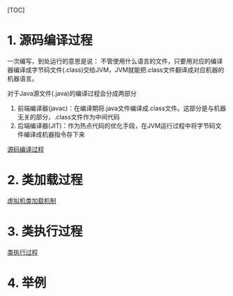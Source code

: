 [TOC]

# 1. 源码编译过程
一次编写，到处运行的意思是说：
不管使用什么语言的文件，只要用对应的编译器编译成字节码文件(.class)交给JVM，JVM就能把.class文件翻译成对应机器的机器语言。

对于Java源文件(.java)的编译过程会分成两部分
1. 前端编译器(javac)：在编译期将.java文件编译成.class文件。这部分是与机器无关的部分，.class文件作为中间代码
2. 后端编译器(JIT)：作为热点代码的优化手段，在JVM运行过程中将字节码文件编译成机器指令存下来

[源码编译过程](./源码编译过程.md)

# 2. 类加载过程
[虚拟机类加载机制](./虚拟机类加载机制.md)


# 3. 类执行过程
[类执行过程](./类执行过程.md)


# 4. 举例
